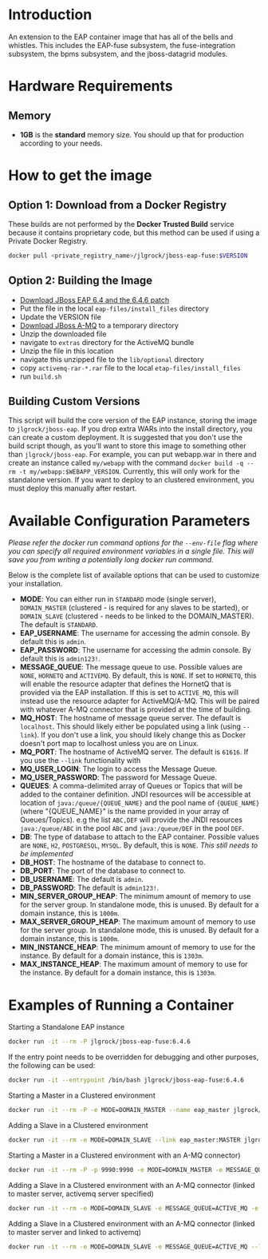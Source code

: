 # Introduction

An extension to the EAP container image that has all of the bells and whistles.  This includes the EAP-fuse subsystem, 
the fuse-integration subsystem, the bpms subsystem, and the jboss-datagrid modules.

# Hardware Requirements

## Memory

- **1GB** is the **standard** memory size. You should up that for production according to your needs.

# How to get the image

## Option 1: Download from a Docker Registry

These builds are not performed by the **Docker Trusted Build** service because it contains proprietary code, but this 
method can be used if using a Private Docker Registry.

```bash
docker pull <private_registry_name>/jlgrock/jboss-eap-fuse:$VERSION
```

## Option 2: Building the Image

* [Download JBoss EAP 6.4 and the 6.4.6 patch](http://www.jboss.org/products/eap/download/)
* Put the file in the local `eap-files/install_files` directory
* Update the VERSION file
* [Download JBoss A-MQ](http://www.jboss.org/products/amq/download/) to a temporary directory
* Unzip the downloaded file
* navigate to `extras` directory for the ActiveMQ bundle
* Unzip the file in this location
* navigate this unzipped file to the `lib/optional` directory
* copy `activemq-rar-*.rar` file to the local `etap-files/install_files`
* run `build.sh`

## Building Custom Versions

This script will build the core version of the EAP instance, storing the image to `jlgrock/jboss-eap`. If you drop extra WARs into the install directory, you can create a custom deployment. It is suggested that you don't use the build script though, as you'll want to store this image to something other than `jlgrock/jboss-eap`. For example, you can put webapp.war in there and create an instance called `my/webapp` with the command `docker build -q --rm -t my/webapp:$WEBAPP_VERSION`.  Currently, this will only work for the standalone version.  If you want to deploy to an clustered environment, you must deploy this manually after restart.

# Available Configuration Parameters

*Please refer the docker run command options for the `--env-file` flag where you can specify all required environment variables in a single file. This will save you from writing a potentially long docker run command.*

Below is the complete list of available options that can be used to customize your installation.

- **MODE**: You can either run in `STANDARD` mode (single server), `DOMAIN_MASTER` (clustered - is required for any slaves to be started), or `DOMAIN_SLAVE` (clustered - needs to be linked to the DOMAIN_MASTER).  The default is `STANDARD`.
- **EAP_USERNAME**: The username for accessing the admin console.  By default this is `admin`.
- **EAP_PASSWORD**: The username for accessing the admin console.  By default this is `admin123!`.
- **MESSAGE_QUEUE**: The message queue to use. Possible values are `NONE`, `HORNETQ` and `ACTIVEMQ`. By default, this is `NONE`.  If set to `HORNETQ`, this will enable the resource adapter that defines the HornetQ that is provided via the EAP installation.  If this is set to `ACTIVE_MQ`, this will instead use the resource adapter for ActiveMQ/A-MQ.  This will be paired with whatever A-MQ connector that is provided at the time of building.
- **MQ_HOST**: The hostname of message queue server. The default is `localhost`.  This should likely either be populated using a link (using `--link`).  If you don't use a link, you should likely change this as Docker doesn't port map to localhost unless you are on Linux.
- **MQ_PORT**: The hostname of ActiveMQ server. The default is `61616`.  If you use the `--link` functionality with 
- **MQ_USER_LOGIN**: The login to access the Message Queue.
- **MQ_USER_PASSWORD**: The password for Message Queue.
- **QUEUES**: A comma-delimited array of Queues or Topics that will be added to the container definition.  JNDI resources will be accessible at location of `java:/queue/{QUEUE_NAME}` and the pool name of `{QUEUE_NAME}` (where "{QUEUE_NAME}" is the name provided in your array of Queues/Topics).  e.g the list `ABC,DEF` will provide the JNDI resources `java:/queue/ABC` in the pool `ABC` and `java:/queue/DEF` in the pool `DEF`.
- **DB**: The type of database to attach to the EAP container.  Possible values are `NONE`, `H2`, `POSTGRESQL`, `MYSQL`.  By default, this is `NONE`.  *This still needs to be implemented*
- **DB_HOST**: The hostname of the database to connect to.
- **DB_PORT**: The port of the database to connect to.
- **DB_USERNAME**: The default is `admin`.
- **DB_PASSWORD**: The default is `admin123!`.
- **MIN_SERVER_GROUP_HEAP**: The minimum amount of memory to use for the server group. In standalone mode, this is unused.  By default for a domain instance, this is `1000m`.
- **MAX_SERVER_GROUP_HEAP**: The maximum amount of memory to use for the server group. In standalone mode, this is unused.  By default for a domain instance, this is `1000m`.
- **MIN_INSTANCE_HEAP**: The minimum amount of memory to use for the instance. By default for a domain instance, this is `1303m`.
- **MAX_INSTANCE_HEAP**: The maximum amount of memory to use for the instance. By default for a domain instance, this is `1303m`.

# Examples of Running a Container

Starting a Standalone EAP instance
```bash
docker run -it --rm -P jlgrock/jboss-eap-fuse:6.4.6
```

If the entry point needs to be overridden for debugging and other purposes, the following can be used: 
```bash
docker run -it --entrypoint /bin/bash jlgrock/jboss-eap-fuse:6.4.6
```

Starting a Master in a Clustered environment
```bash
docker run -it --rm -P -e MODE=DOMAIN_MASTER --name eap_master jlgrock/jboss-eap-fuse:6.4.6
```

Adding a Slave in a Clustered environment
```bash
docker run -it --rm -e MODE=DOMAIN_SLAVE --link eap_master:MASTER jlgrock/jboss-eap-fuse:6.4.6
```

Starting a Master in a Clustered environment with an A-MQ connector)
```bash
docker run -it --rm -P -p 9990:9990 -e MODE=DOMAIN_MASTER -e MESSAGE_QUEUE=ACTIVE_MQ -e MQ_HOST=myhost.bla.com --name eap_master jlgrock/jboss-eap-fuse:6.4.6
```

Adding a Slave in a Clustered environment with an A-MQ connector (linked to master server, activemq server specified)
```bash
docker run -it --rm -e MODE=DOMAIN_SLAVE -e MESSAGE_QUEUE=ACTIVE_MQ -e MQ_HOST=myhost.bla.com --link eap_master:MASTER jlgrock/jboss-eap-fuse:6.4.6
```

Adding a Slave in a Clustered environment with an A-MQ connector (linked to master server and linked to activemq)
```bash
docker run -it --rm -e MODE=DOMAIN_SLAVE -e MESSAGE_QUEUE=ACTIVE_MQ --link eap_master:MASTER --link amq:AMQ jlgrock/jboss-eap-fuse:6.4.6
```
